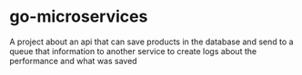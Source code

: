 # go-microservices
A project about an api that can save products in the database and send to a queue that information to another service to create logs about the performance and what was saved
